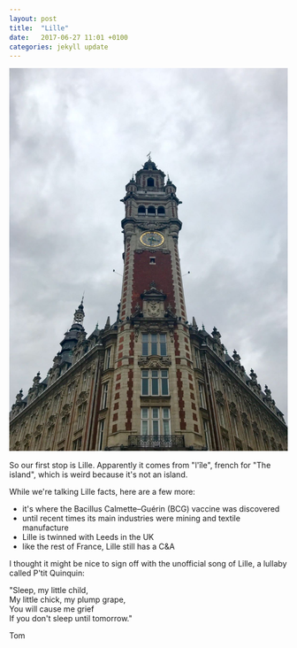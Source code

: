 ```yaml
---
layout: post
title:  "Lille"
date:   2017-06-27 11:01 +0100
categories: jekyll update
---
```

![clock tower for the centre of commerce in Lille](https://github.com/tombye/trexit/raw/gh-pages/assets/images/IMG-20170627-WA0003.jpg)

So our first stop is Lille. Apparently it comes from "l'île", french for "The island", which is weird because it's not an island.

While we're talking Lille facts, here are a few more:

- it's where the Bacillus Calmette–Guérin (BCG) vaccine was discovered
- until recent times its main industries were mining and textile manufacture
- Lille is twinned with Leeds in the UK
- like the rest of France, Lille still has a C&A

I thought it might be nice to sign off with the unofficial song of Lille, a lullaby called P'tit Quinquin:

"Sleep, my little child,<br />
My little chick, my plump grape,<br />
You will cause me grief<br />
If you don't sleep until tomorrow."

Tom
